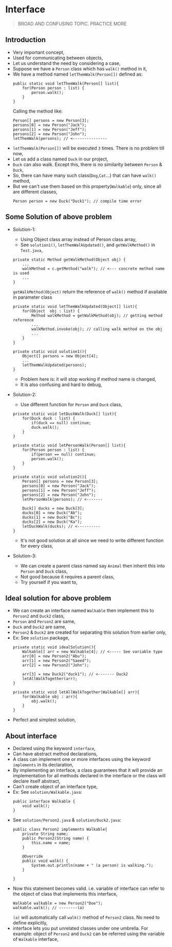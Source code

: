 
# Interface

> BROAD AND CONFUSING TOPIC. PRACTICE MORE

## Introduction
- Very important concept,
- Used for communicating between objects,
- Let us understand the need by considering a case,
- Suppose we have a `Person` class which has `walk()` method in it,
- We have a method named `letThemWalk(Person[])` defined as:
    ```
    public static void letThemWalk(Person[] list){
        for(Person person : list) {
            person.walk();
        }
    }
    ```
    Calling the method like:
    ```
    Person[] persons = new Person[3];
    persons[0] = new Person("Jack");
    persons[1] = new Person("Jeff");
    persons[2] = new Person("John");
    letThemWalk(persons); // <---------------
    ```
- `letThemWalk(Person[])` will be executed `3` times. There is no problem till now,
- Let us add a class named `Duck` in our project,
- `Duck` can also walk. Except this, there is no similarity between `Person` & `Duck`,
- So, there can have many such class(`Dog`,`Cat`...) that can have `walk()` method,
- But we can't use them based on this property(`Walkable`) only, since all are different classes,
  ```
  Person person = new Duck("Duck1"); // compile time error
  ```

## Some Solution of above problem
- Solution-1: 
  - Using Object class array instead of Person class array,
  - See `solution1()`, `letThemWalkUpdated()`, and `getWalkMethod()` in `Test.java`,
  ```
  private static Method getWalkMethod(Object obj) {
      ...
      walkMethod = c.getMethod("walk"); // <--- concrete method name is used
      ...
  }
  ```
  `getWalkMethod(Object)` return the reference of `walk()` method if available in parameter class
  ```
  private static void letThemWalkUpdated(Object[] list){
      for(Object  obj : list) {
          Method walkMethod = getWalkMethod(obj); // getting method reference
          ...
          walkMethod.invoke(obj); // calling walk method on the obj
          ...
      }
  }
  ```
  ```
  private static void solution1(){
      Object[] persons = new Object[4];
      ...
      letThemWalkUpdated(persons);
  }
  ```
  - Problem here is: it will stop working if method name is changed,
  - It is also confusing and hard to debug,

- Solution-2:
  - Use different function for `Person` and `Duck` class,
  ```
  private static void letDuckWalk(Duck[] list){
      for(Duck duck : list) {
          if(duck == null) continue;
          duck.walk();
      }
  }
  ```
  ```
  private static void letPersonWalk(Person[] list){
      for(Person person : list) {
          if(person == null) continue;
          person.walk();
      }
  }
  ```
  ```
  private static void solution2(){
      Person[] persons = new Person[3];
      persons[0] = new Person("Jack");
      persons[1] = new Person("Jeff");
      persons[2] = new Person("John");
      letPersonWalk(persons); // <-------

      Duck[] ducks = new Duck[3];
      ducks[0] = new Duck("Ab");
      ducks[1] = new Duck("Bc");
      ducks[2] = new Duck("Ka");
      letDuckWalk(ducks); // <----------
  }
  ```
  - It's not good solution at all since we need to write different function for every class,

- Solution-3:
  - We can create a parent class named say `Animal` then inherit this into `Person` and `Duck` class,
  - Not good because it requires a parent class,
  - Try yourself if you want to,

## Ideal solution for above problem
- We can create an interface named `Walkable` then implement this to `Person2` and `Duck2` class,
- `Person` and `Person2` are same,
- `Duck` and `Duck2` are same,
- `Person2` & `Duck2` are created for separating this solution from earlier only,
- Ex: See `solution` package,
  ```
  private static void idealSolution(){
      Walkable[] arr = new Walkable[4]; // <----- See variable type
      arr[0] = new Person2("Abu");
      arr[1] = new Person2("Saeed");
      arr[2] = new Person2("John");
  
      arr[3] = new Duck2("duck1"); // <------- Duck2
      letAllWalkTogether(arr);
  }
  ```
  ```
  private static void letAllWalkTogether(Walkable[] arr){
      for(Walkable obj : arr){
          obj.walk();
      }
  }
  ```
- Perfect and simplest solution,

## About interface
- Declared using the keyword `interface`, 
- Can have abstract method declarations,
- A class can implement one or more interfaces using the keyword `implements` in its declaration,
- By implementing an interface, a class guarantees that it will provide an implementation for all methods declared in the interface or the class will declare itself abstract,
- Can't create object of an interface type,
- Ex: See `solution/Walkable.java`:
  ```
  public interface Walkable {
      void walk();
  }
  ```
- See `solution/Person2.java` & `solution/Duck2.java`:
  ```
  public class Person2 implements Walkable{
      private String name;
      public Person2(String name) {
          this.name = name;
      }
  
      @Override
      public void walk() {
          System.out.println(name + " (a person) is walking.");
      }
  
  }
  ```
- Now this statement becomes valid. i.e. variable of interface can refer to the object of class that implements this interface,
  ```
  Walkable walkable = new Person2("Doe");
  walkable.walk(); // --------(a)
  ```
  `(a)` will automatically call `walk()` method of `Person2` class. No need to define explicitly,
- interface lets you put unrelated classes under one umbrella. For example: object of `Person2` and `Duck2` can be referred using the variable of `Walkable` interface,
